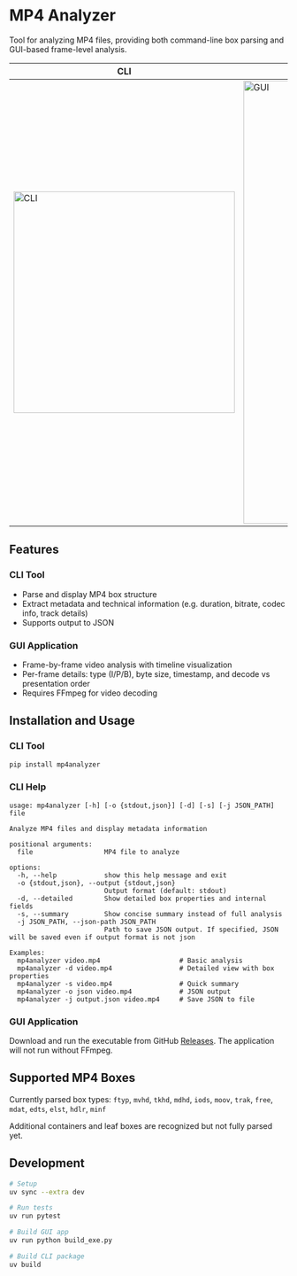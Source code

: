 # MP4 Analyzer

Tool for analyzing MP4 files, providing both command-line box parsing and GUI-based frame-level analysis.

| CLI | GUI |
| --- | --- |
| <img src="images/cli.png" width="400" alt="CLI"> | <img src="images/gui.png" width="800" alt="GUI"> |

## Features

### CLI Tool
- Parse and display MP4 box structure
- Extract metadata and technical information (e.g. duration, bitrate, codec info, track details)
- Supports output to JSON

### GUI Application
- Frame-by-frame video analysis with timeline visualization
- Per-frame details: type (I/P/B), byte size, timestamp, and decode vs presentation order
- Requires FFmpeg for video decoding

## Installation and Usage

### CLI Tool
```bash
pip install mp4analyzer
```

### CLI Help
```
usage: mp4analyzer [-h] [-o {stdout,json}] [-d] [-s] [-j JSON_PATH] file

Analyze MP4 files and display metadata information

positional arguments:
  file                  MP4 file to analyze

options:
  -h, --help            show this help message and exit
  -o {stdout,json}, --output {stdout,json}
                        Output format (default: stdout)
  -d, --detailed        Show detailed box properties and internal fields
  -s, --summary         Show concise summary instead of full analysis
  -j JSON_PATH, --json-path JSON_PATH
                        Path to save JSON output. If specified, JSON will be saved even if output format is not json

Examples:
  mp4analyzer video.mp4                    # Basic analysis
  mp4analyzer -d video.mp4                 # Detailed view with box properties
  mp4analyzer -s video.mp4                 # Quick summary
  mp4analyzer -o json video.mp4            # JSON output
  mp4analyzer -j output.json video.mp4     # Save JSON to file
```

### GUI Application
Download and run the executable from GitHub [Releases](https://github.com/andrewx-bu/mp4analyzer/releases). The application will not run without FFmpeg.

## Supported MP4 Boxes

Currently parsed box types: `ftyp`, `mvhd`, `tkhd`, `mdhd`, `iods`, `moov`, `trak`, `free`, `mdat`, `edts`, `elst`, `hdlr`, `minf`

Additional containers and leaf boxes are recognized but not fully parsed yet.

## Development

```bash
# Setup
uv sync --extra dev

# Run tests
uv run pytest

# Build GUI app
uv run python build_exe.py

# Build CLI package
uv build
```
